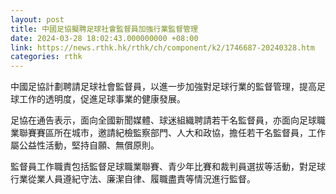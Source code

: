 ```yaml
---
layout: post
title: 中國足協擬聘足球社會監督員加強行業監督管理
date: 2024-03-28 18:02:43.000000000 +08:00
link: https://news.rthk.hk/rthk/ch/component/k2/1746687-20240328.htm
categories: rthk
---
```


中國足協計劃聘請足球社會監督員，以進一步加強對足球行業的監督管理，提高足球工作的透明度，促進足球事業的健康發展。

足協在通告表示，面向全國新聞媒體、球迷組織聘請若干名監督員，亦面向足球職業聯賽賽區所在城市，邀請紀檢監察部門、人大和政協，擔任若干名監督員，工作屬公益性活動，堅持自願、無償原則。

監督員工作職責包括監督足球職業聯賽、青少年比賽和裁判員選拔等活動，對足球行業從業人員遵紀守法、廉潔自律、履職盡責等情況進行監督。
